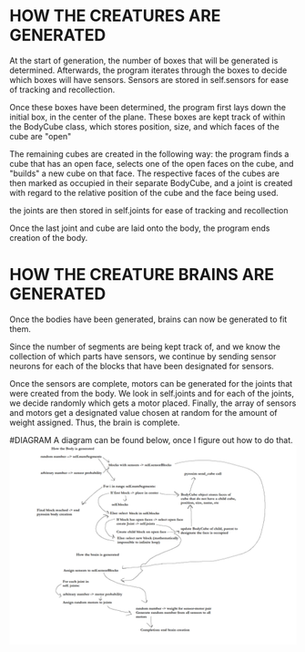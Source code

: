 # HOW THE CREATURES ARE GENERATED
At the start of generation, the number of boxes that will be generated is determined.
Afterwards, the program iterates through the boxes to decide which boxes will have sensors. 
Sensors are stored in self.sensors for ease of tracking and recollection. 

Once these boxes have been determined, the program first lays down the initial box, in the center of the plane. 
These boxes are kept track of within the BodyCube class, which stores position, size, and which faces of the cube are "open"

The remaining cubes are created in the following way: the program finds a cube that has an open face, selects one of the open faces on 
the cube, and "builds" a new cube on that face. The respective faces of the cubes are then marked as occupied in their separate BodyCube,
and a joint is created with regard to the relative position of the cube and the face being used. 

the joints are then stored in self.joints for ease of tracking and recollection

Once the last joint and cube are laid onto the body, the program ends creation of the body.

# HOW THE CREATURE BRAINS ARE GENERATED
Once the bodies have been generated, brains can now be generated to fit them. 

Since the number of segments are being kept track of, and we know the collection of which parts have sensors, we continue by sending
sensor neurons for each of the blocks that have been designated for sensors. 

Once the sensors are complete, motors can be generated for the joints that were created from the body. We look in self.joints and 
for each of the joints, we decide randomly which gets a motor placed. Finally, the array of sensors and motors get a designated value
chosen at random for the amount of weight assigned. Thus, the brain is complete. 

#DIAGRAM
A diagram can be found below, once I figure out how to do that. 
![alt text](https://github.com/AlexChen0/ArtificialLifeAC/blob/main/3DCreatureLogic.png)